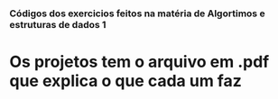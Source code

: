 <h3>Códigos dos exercicios feitos na matéria de Algortimos e estruturas de dados 1</h3> 

# Os projetos tem o arquivo em .pdf que explica o que cada um faz
